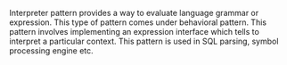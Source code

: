 Interpreter pattern provides a way to evaluate language grammar or expression. This type of pattern comes under behavioral pattern. This pattern involves implementing an expression interface which tells to interpret a particular context. This pattern is used in SQL parsing, symbol processing engine etc. 